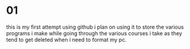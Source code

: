 # 01
this is my first attempt using github
i plan on using it to store the various programs i make while going through the various courses i take as they tend to get deleted 
when i need to format my pc.
